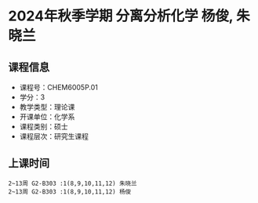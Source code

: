 # 2024年秋季学期 分离分析化学 杨俊, 朱晓兰






## 课程信息

- 课程号：CHEM6005P.01
- 学分：3
- 教学类型：理论课
- 开课单位：化学系
- 课程类别：硕士
- 课程层次：研究生课程

## 上课时间

```
2~13周 G2-B303 :1(8,9,10,11,12) 朱晓兰
2~13周 G2-B303 :1(8,9,10,11,12) 杨俊
```

